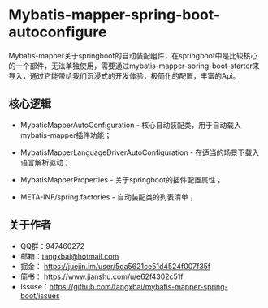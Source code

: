 # Mybatis-mapper-spring-boot-autoconfigure


Mybatis-mapper关于springboot的自动装配组件，在springboot中是比较核心的一个部件，无法单独使用，需要通过mybatis-mapper-spring-boot-starter来导入，通过它能带给我们沉浸式的开发体验，极简化的配置，丰富的Api。



## 核心逻辑

- MybatisMapperAutoConfiguration - 核心自动装配类，用于自动载入mybatis-mapper插件功能；

- MybatisMapperLanguageDriverAutoConfiguration - 在适当的场景下载入语言解析驱动；

- MybatisMapperProperties - 关于springboot的插件配置属性；

- META-INF/spring.factories - 自动装配类的列表清单；



## 关于作者

- QQ群：947460272
- 邮箱：tangxbai@hotmail.com
- 掘金： https://juejin.im/user/5da5621ce51d4524f007f35f
- 简书： https://www.jianshu.com/u/e62f4302c51f
- Issuse：https://github.com/tangxbai/mybatis-mapper-spring-boot/issues
